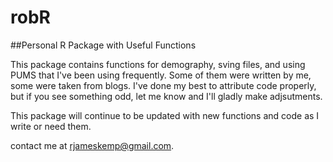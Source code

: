 robR
====

##Personal R Package with Useful Functions

This package contains functions for demography, sving files, and using PUMS that I've been using frequently.
Some of them were written by me, some were taken from blogs.  I've done my best to attribute code properly,
but if you see something odd, let me know and I'll gladly make adjsutments.  

This package will continue to be updated with new functions and code as I write or need them.

contact me at <rjameskemp@gmail.com>.
